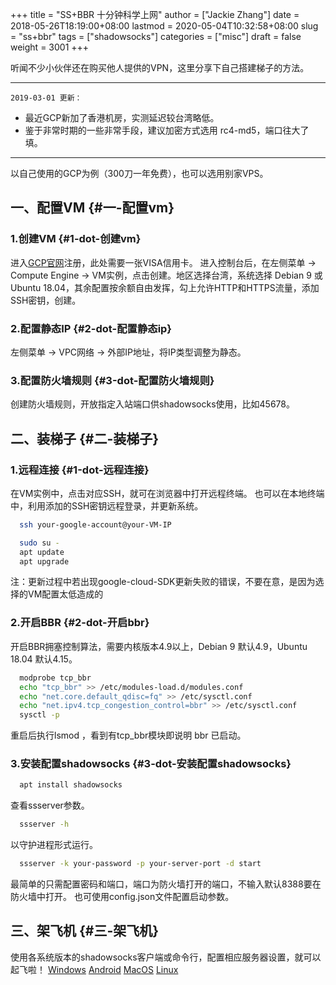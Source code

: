 +++
title = "SS+BBR 十分钟科学上网"
author = ["Jackie Zhang"]
date = 2018-05-26T18:19:00+08:00
lastmod = 2020-05-04T10:32:58+08:00
slug = "ss+bbr"
tags = ["shadowsocks"]
categories = ["misc"]
draft = false
weight = 3001
+++

听闻不少小伙伴还在购买他人提供的VPN，这里分享下自己搭建梯子的方法。

<!--more-->

---

`2019-03-01 更新：`

-   最近GCP新加了香港机房，实测延迟较台湾略低。
-   鉴于非常时期的一些非常手段，建议加密方式选用 rc4-md5，端口往大了填。

---

以自己使用的GCP为例（300刀一年免费），也可以选用别家VPS。


## 一、配置VM {#一-配置vm}


### 1.创建VM {#1-dot-创建vm}

进入[GCP官网](https://cloud.google.com/)注册，此处需要一张VISA信用卡。
进入控制台后，在左侧菜单 -> Compute Engine -> VM实例，点击创建。地区选择台湾，系统选择 Debian 9 或 Ubuntu 18.04，其余配置按余额自由发挥，勾上允许HTTP和HTTPS流量，添加SSH密钥，创建。


### 2.配置静态IP {#2-dot-配置静态ip}

左侧菜单 -> VPC网络 -> 外部IP地址，将IP类型调整为静态。


### 3.配置防火墙规则 {#3-dot-配置防火墙规则}

创建防火墙规则，开放指定入站端口供shadowsocks使用，比如45678。


## 二、装梯子 {#二-装梯子}


### 1.远程连接 {#1-dot-远程连接}

在VM实例中，点击对应SSH，就可在浏览器中打开远程终端。
也可以在本地终端中，利用添加的SSH密钥远程登录，并更新系统。

```sh
  ssh your-google-account@your-VM-IP

  sudo su -
  apt update
  apt upgrade
```

注：更新过程中若出现google-cloud-SDK更新失败的错误，不要在意，是因为选择的VM配置太低造成的


### 2.开启BBR {#2-dot-开启bbr}

开启BBR拥塞控制算法，需要内核版本4.9以上，Debian 9 默认4.9，Ubuntu 18.04 默认4.15。

```sh
  modprobe tcp_bbr
  echo "tcp_bbr" >> /etc/modules-load.d/modules.conf
  echo "net.core.default_qdisc=fq" >> /etc/sysctl.conf
  echo "net.ipv4.tcp_congestion_control=bbr" >> /etc/sysctl.conf
  sysctl -p
```

重启后执行lsmod ，看到有tcp\_bbr模块即说明 bbr 已启动。


### 3.安装配置shadowsocks {#3-dot-安装配置shadowsocks}

```sh
  apt install shadowsocks
```

查看ssserver参数。

```sh
  ssserver -h
```

以守护进程形式运行。

```sh
  ssserver -k your-password -p your-server-port -d start
```

最简单的只需配置密码和端口，端口为防火墙打开的端口，不输入默认8388要在防火墙中打开。
也可使用config.json文件配置启动参数。


## 三、架飞机 {#三-架飞机}

使用各系统版本的shadowsocks客户端或命令行，配置相应服务器设置，就可以起飞啦！
[Windows](https://github.com/shadowsocks/shadowsocks-windows/releases)
[Android](https://github.com/shadowsocks/shadowsocks-android/releases)
[MacOS](https://github.com/shadowsocks/ShadowsocksX-NG/releases)
[Linux](https://github.com/shadowsocks/shadowsocks-qt5/releases)
